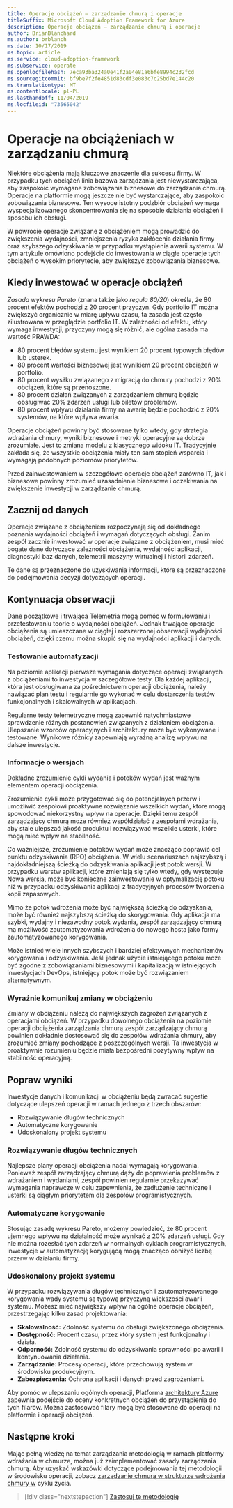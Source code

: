 ```yaml
---
title: Operacje obciążeń — zarządzanie chmurą i operacje
titleSuffix: Microsoft Cloud Adoption Framework for Azure
description: Operacje obciążeń — zarządzanie chmurą i operacje
author: BrianBlanchard
ms.author: brblanch
ms.date: 10/17/2019
ms.topic: article
ms.service: cloud-adoption-framework
ms.subservice: operate
ms.openlocfilehash: 7eca93ba324a0e41f2a04e81a6bfe8994c232fcd
ms.sourcegitcommit: bf9be7f2fe4851d83cdf3e083c7c25bd7e144c20
ms.translationtype: MT
ms.contentlocale: pl-PL
ms.lasthandoff: 11/04/2019
ms.locfileid: "73565042"
---
```

# <a name="workload-operations-in-cloud-management"></a>Operacje na obciążeniach w zarządzaniu chmurą

Niektóre obciążenia mają kluczowe znaczenie dla sukcesu firmy. W przypadku tych obciążeń linia bazowa zarządzania jest niewystarczająca, aby zaspokoić wymagane zobowiązania biznesowe do zarządzania chmurą. Operacje na platformie mogą jeszcze nie być wystarczające, aby zaspokoić zobowiązania biznesowe. Ten wysoce istotny podzbiór obciążeń wymaga wyspecjalizowanego skoncentrowania się na sposobie działania obciążeń i sposobu ich obsługi.

W powrocie operacje związane z obciążeniem mogą prowadzić do zwiększenia wydajności, zmniejszenia ryzyka zakłócenia działania firmy oraz szybszego odzyskiwania w przypadku wystąpienia awarii systemu. W tym artykule omówiono podejście do inwestowania w ciągłe operacje tych obciążeń o wysokim priorytecie, aby zwiększyć zobowiązania biznesowe.

## <a name="when-to-invest-in-workload-operations"></a>Kiedy inwestować w operacje obciążeń

_Zasada wykresu Pareto_ (znana także jako _reguła 80/20_) określa, że 80 procent efektów pochodzi z 20 procent przyczyn. Gdy portfolio IT można zwiększyć organicznie w miarę upływu czasu, ta zasada jest często zilustrowana w przeglądzie portfolio IT. W zależności od efektu, który wymaga inwestycji, przyczyny mogą się różnić, ale ogólna zasada ma wartość PRAWDA:

- 80 procent błędów systemu jest wynikiem 20 procent typowych błędów lub usterek.
- 80 procent wartości biznesowej jest wynikiem 20 procent obciążeń w portfolio.
- 80 procent wysiłku związanego z migracją do chmury pochodzi z 20% obciążeń, które są przenoszone.
- 80 procent działań związanych z zarządzaniem chmurą będzie obsługiwać 20% zdarzeń usługi lub biletów problemów.
- 80 procent wpływu działania firmy na awarię będzie pochodzić z 20% systemów, na które wpływa awaria.

Operacje obciążeń powinny być stosowane tylko wtedy, gdy strategia wdrażania chmury, wyniki biznesowe i metryki operacyjne są dobrze zrozumiałe. Jest to zmiana modelu z klasycznego widoku IT. Tradycyjnie zakłada się, że wszystkie obciążenia miały ten sam stopień wsparcia i wymagają podobnych poziomów priorytetów.

Przed zainwestowaniem w szczegółowe operacje obciążeń zarówno IT, jak i biznesowe powinny zrozumieć uzasadnienie biznesowe i oczekiwania na zwiększenie inwestycji w zarządzanie chmurą.

## <a name="start-with-the-data"></a>Zacznij od danych

Operacje związane z obciążeniem rozpoczynają się od dokładnego poznania wydajności obciążeń i wymagań dotyczących obsługi. Zanim zespół zacznie inwestować w operacje związane z obciążeniem, musi mieć bogate dane dotyczące zależności obciążenia, wydajności aplikacji, diagnostyki baz danych, telemetrii maszyny wirtualnej i historii zdarzeń.

Te dane są przeznaczone do uzyskiwania informacji, które są przeznaczone do podejmowania decyzji dotyczących operacji.

## <a name="continued-observation"></a>Kontynuacja obserwacji

Dane początkowe i trwająca Telemetria mogą pomóc w formułowaniu i przetestowaniu teorie o wydajności obciążeń. Jednak trwające operacje obciążenia są umieszczane w ciągłej i rozszerzonej obserwacji wydajności obciążeń, dzięki czemu można skupić się na wydajności aplikacji i danych.

### <a name="test-the-automation"></a>Testowanie automatyzacji

Na poziomie aplikacji pierwsze wymagania dotyczące operacji związanych z obciążeniami to inwestycja w szczegółowe testy. Dla każdej aplikacji, która jest obsługiwana za pośrednictwem operacji obciążenia, należy nawiązać plan testu i regularnie go wykonać w celu dostarczenia testów funkcjonalnych i skalowalnych w aplikacjach.

Regularne testy telemetryczne mogą zapewnić natychmiastowe sprawdzenie różnych postanowień związanych z działaniem obciążenia. Ulepszanie wzorców operacyjnych i architektury może być wykonywane i testowane. Wynikowe różnicy zapewniają wyraźną analizę wpływu na dalsze inwestycje.

### <a name="understand-releases"></a>Informacje o wersjach

Dokładne zrozumienie cykli wydania i potoków wydań jest ważnym elementem operacji obciążenia.

Zrozumienie cykli może przygotować się do potencjalnych przerw i umożliwić zespołowi proaktywne rozwiązanie wszelkich wydań, które mogą spowodować niekorzystny wpływ na operacje. Dzięki temu zespół zarządzający chmurą może również współdziałać z zespołami wdrażania, aby stale ulepszać jakość produktu i rozwiązywać wszelkie usterki, które mogą mieć wpływ na stabilność.

Co ważniejsze, zrozumienie potoków wydań może znacząco poprawić cel punktu odzyskiwania (RPO) obciążenia. W wielu scenariuszach najszybszą i najdokładniejszą ścieżką do odzyskiwania aplikacji jest potok wersji. W przypadku warstw aplikacji, które zmieniają się tylko wtedy, gdy występuje Nowa wersja, może być konieczne zainwestowanie w optymalizację potoku niż w przypadku odzyskiwania aplikacji z tradycyjnych procesów tworzenia kopii zapasowych.

Mimo że potok wdrożenia może być największą ścieżką do odzyskania, może być również najszybszą ścieżką do skorygowania. Gdy aplikacja ma szybki, wydajny i niezawodny potok wydania, zespół zarządzający chmurą ma możliwość zautomatyzowania wdrożenia do nowego hosta jako formy zautomatyzowanego korygowania.

Może istnieć wiele innych szybszych i bardziej efektywnych mechanizmów korygowania i odzyskiwania. Jeśli jednak użycie istniejącego potoku może być zgodne z zobowiązaniami biznesowymi i kapitalizacją w istniejących inwestycjach DevOps, istniejący potok może być rozwiązaniem alternatywnym.

### <a name="clearly-communicate-changes-to-the-workload"></a>Wyraźnie komunikuj zmiany w obciążeniu

Zmiany w obciążeniu należą do największych zagrożeń związanych z operacjami obciążeń. W przypadku dowolnego obciążenia na poziomie operacji obciążenia zarządzania chmurą zespół zarządzający chmurą powinien dokładnie dostosować się do zespołów wdrażania chmury, aby zrozumieć zmiany pochodzące z poszczególnych wersji. Ta inwestycja w proaktywnie rozumieniu będzie miała bezpośredni pozytywny wpływ na stabilność operacyjną.

## <a name="improve-outcomes"></a>Popraw wyniki

Inwestycje danych i komunikacji w obciążeniu będą zwracać sugestie dotyczące ulepszeń operacji w ramach jednego z trzech obszarów:

- Rozwiązywanie długów technicznych
- Automatyczne korygowanie
- Udoskonalony projekt systemu

### <a name="technical-debt-resolution"></a>Rozwiązywanie długów technicznych

Najlepsze plany operacji obciążenia nadal wymagają korygowania. Ponieważ zespół zarządzający chmurą dąży do poprawienia problemów z wdrażaniem i wydaniami, zespół powinien regularnie przekazywać wymagania naprawcze w celu zapewnienia, że zadłużenie techniczne i usterki są ciągłym priorytetem dla zespołów programistycznych.

### <a name="automated-remediation"></a>Automatyczne korygowanie

Stosując zasadę wykresu Pareto, możemy powiedzieć, że 80 procent ujemnego wpływu na działalność może wynikać z 20% zdarzeń usługi. Gdy nie można rozesłać tych zdarzeń w normalnych cyklach programistycznych, inwestycje w automatyzację korygującą mogą znacząco obniżyć liczbę przerw w działaniu firmy.

### <a name="improved-system-design"></a>Udoskonalony projekt systemu

W przypadku rozwiązywania długów technicznych i zautomatyzowanego korygowania wady systemu są typową przyczyną większości awarii systemu. Możesz mieć największy wpływ na ogólne operacje obciążeń, przestrzegając kilku zasad projektowania:

- **Skalowalność:** Zdolność systemu do obsługi zwiększonego obciążenia.
- **Dostępność:** Procent czasu, przez który system jest funkcjonalny i działa.
- **Odporność:** Zdolność systemu do odzyskiwania sprawności po awarii i kontynuowania działania.
- **Zarządzanie:** Procesy operacji, które przechowują system w środowisku produkcyjnym.
- **Zabezpieczenia:** Ochrona aplikacji i danych przed zagrożeniami.

Aby pomóc w ulepszaniu ogólnych operacji, Platforma [architektury Azure](https://docs.microsoft.com/azure/architecture/guide/pillars) zapewnia podejście do oceny konkretnych obciążeń do przystąpienia do tych filarów. Można zastosować filary mogą być stosowane do operacji na platformie i operacji obciążeń.

## <a name="next-steps"></a>Następne kroki

Mając pełną wiedzę na temat zarządzania metodologią w ramach platformy wdrażania w chmurze, można już zaimplementować zasady zarządzania chmurą. Aby uzyskać wskazówki dotyczące podejmowania tej metodologii w środowisku operacji, zobacz [zarządzanie chmurą w strukturze wdrożenia chmury w](../index.md) cyklu życia.

> [!div class="nextstepaction"]
> [Zastosuj tę metodologię](../index.md)
